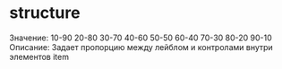 # structure

Значение: 10-90 20-80 30-70 40-60 50-50 60-40 70-30 80-20 90-10
Описание: Задает пропорцию между лейблом и контролами внутри элементов item